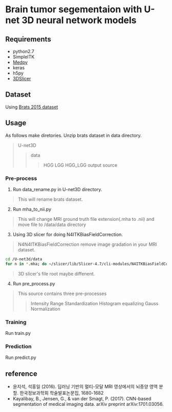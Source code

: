 # Brain tumor segementaion with U-net 3D neural network models
## Requirements
* python2.7
* SimpleITK
* [Medpy](http://loli.github.io/medpy/)
* keras
* h5py
* [3DSlicer](https://www.slicer.org/)

## Dataset
Using [Brats 2015 dataset](https://www.smir.ch/BRATS/Start2015)

## Usage
As follows make diretories.
Unzip brats dataset in data directory.

> U-net3D
>> data
>>> HGG
>>> LGG
>>> HGG_LGG
>> output
>> source

### Pre-process
1. Run data_rename.py in U-net3D directory.
> This will rename brats dataset.

2. Run mha_to_nii.py
> This will change MRI ground truth file extension(.mha to .nii) and move file to /data/data directory

3. Using 3D slicer for doing N4ITKBiasFieldCorrection.
> N4N4ITKBiasFieldCorrection remove image gradation in your MRI dataset.

```bash
cd /U-net3d/data
for n in *.mha; do ~/slicer/lib/Slicer-4.7/cli-modules/N4ITKBiasFieldCorrection "./$n" ./data/"${n%.mha}.nii"; done
```
> 3D slicer's file root maybe diffenent.

4. Run pre_process.py
> This source contains three pre-processes
>> Intensity Range Standardization
>> Histogram equalizing
>> Gauss Normalization

### Training
Run train.py

### Prediction
Run predict.py

## reference
* 윤지석, 석홍일 (2016). 딥러닝 기반의 멀티-모달 MRI 영상에서의 뇌종양 영역 분할. 한국정보과학회 학술발표논문집, 1680-1682
* Kayalibay, B., Jensen, G., & van der Smagt, P. (2017). CNN-based segmentation of medical imaging data. arXiv preprint arXiv:1701.03056.
